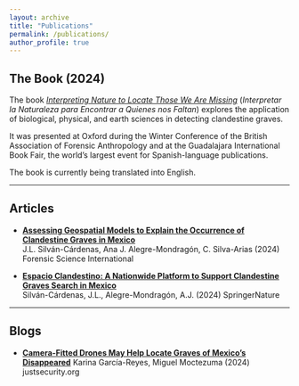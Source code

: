 ```yaml
---
layout: archive
title: "Publications"
permalink: /publications/
author_profile: true
---
```


## **The Book**  (2024)
The book *[Interpreting Nature to Locate Those We Are Missing](https://www.centrogeo.org.mx/archivo/archivo-publicaciones/publicaciones-libros/3804-interpretar-la-naturaleza-para-encontrar-a-quienes-nos-faltan/file)* (*Interpretar la Naturaleza para Encontrar a Quienes nos Faltan*) explores the application of biological, physical, and earth sciences in detecting clandestine graves. 

It was presented at Oxford during the Winter Conference of the British Association of Forensic Anthropology and at the Guadalajara International Book Fair, the world’s largest event for Spanish-language publications. 

The book is currently being translated into English.

---
## **Articles**  

- **[Assessing Geospatial Models to Explain the Occurrence of Clandestine Graves in Mexico](https://www.sciencedirect.com/science/article/abs/pii/S0379073824001956)**  
  J.L. Silván-Cárdenas, Ana J. Alegre-Mondragón, C. Silva-Arias (2024)
  Forensic Science International

- **[Espacio Clandestino: A Nationwide Platform to Support Clandestine Graves Search in Mexico](https://link.springer.com/chapter/10.1007/978-3-031-61440-8_14)**    
  Silván-Cárdenas, J.L., Alegre-Mondragón, A.J. (2024)
  SpringerNature
---
## **Blogs**  
- **[Camera-Fitted Drones May Help Locate Graves of Mexico’s Disappeared](https://www.justsecurity.org/105181/drones-graves-mexicos-disappeared/)**
  Karina García-Reyes, Miguel Moctezuma (2024)
  justsecurity.org
